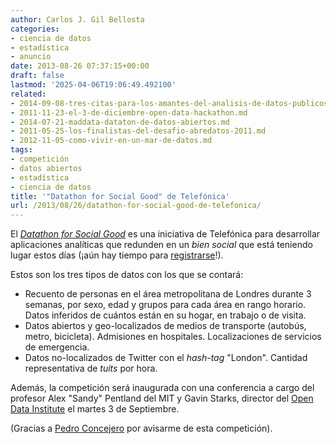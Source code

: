 ```yaml
---
author: Carlos J. Gil Bellosta
categories:
- ciencia de datos
- estadística
- anuncio
date: 2013-08-26 07:37:15+00:00
draft: false
lastmod: '2025-04-06T19:06:49.492100'
related:
- 2014-09-08-tres-citas-para-los-amantes-del-analisis-de-datos-publicos.md
- 2011-11-23-el-3-de-diciembre-open-data-hackathon.md
- 2014-07-21-maddata-dataton-de-datos-abiertos.md
- 2011-05-25-los-finalistas-del-desafio-abredatos-2011.md
- 2012-11-05-como-vivir-en-un-mar-de-datos.md
tags:
- competición
- datos abiertos
- estadística
- ciencia de datos
title: '"Datathon for Social Good" de Telefónica'
url: /2013/08/26/datathon-for-social-good-de-telefonica/
---
```


El _[Datathon for Social Good](http://new.dynamicinsights.telefonica.com/674/the-details)_ es una iniciativa de Telefónica para desarrollar aplicaciones analíticas que redunden en un _bien social_ que está teniendo lugar estos días (¡aún hay tiempo para [registrarse](http://new.dynamicinsights.telefonica.com/765/enter-the-datathon)!).

Estos son los tres tipos de datos con los que se contará:

* Recuento de personas en el área metropolitana de Londres durante 3 semanas, por sexo, edad y grupos para cada área en rango horario. Datos inferidos de cuántos están en su hogar, en trabajo o de visita.
* Datos abiertos y geo-localizados de medios de transporte (autobús, metro, bicicleta). Admisiones en hospitales. Localizaciones de servicios de emergencia.
* Datos no-localizados de Twitter con el _hash-tag_ "London". Cantidad representativa de _tuits_ por hora.

Además, la competición será inaugurada con una conferencia a cargo del profesor Alex "Sandy" Pentland del MIT y Gavin Starks, director del [Open Data Institute](http://www.theodi.org/) el martes 3 de Septiembre.

(Gracias a [Pedro Concejero](https://twitter.com/ConcejeroPedro) por avisarme de esta competición).